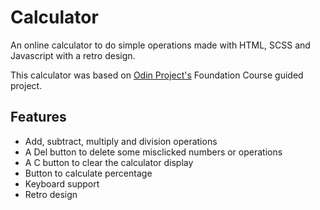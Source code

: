 # Calculator

An online calculator to do simple operations made with HTML, SCSS and Javascript with a retro design.

This calculator was based on [Odin Project's](https://www.theodinproject.com) Foundation Course guided project. 

## Features
- Add, subtract, multiply and division operations
- A Del button to delete some misclicked numbers or operations
- A C button to clear the calculator display
- Button to calculate percentage
- Keyboard support
- Retro design